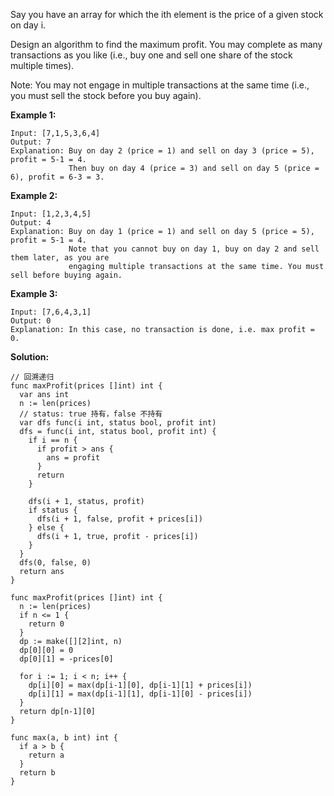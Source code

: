 Say you have an array for which the ith element is the price of a given stock on day i.

Design an algorithm to find the maximum profit. You may complete as many transactions as you like (i.e., buy one and sell one share of the stock multiple times).

Note: You may not engage in multiple transactions at the same time (i.e., you must sell the stock before you buy again).

**Example 1:**
```
Input: [7,1,5,3,6,4]
Output: 7
Explanation: Buy on day 2 (price = 1) and sell on day 3 (price = 5), profit = 5-1 = 4.
             Then buy on day 4 (price = 3) and sell on day 5 (price = 6), profit = 6-3 = 3.
```
**Example 2:**
```
Input: [1,2,3,4,5]
Output: 4
Explanation: Buy on day 1 (price = 1) and sell on day 5 (price = 5), profit = 5-1 = 4.
             Note that you cannot buy on day 1, buy on day 2 and sell them later, as you are
             engaging multiple transactions at the same time. You must sell before buying again.
```
**Example 3:**
```
Input: [7,6,4,3,1]
Output: 0
Explanation: In this case, no transaction is done, i.e. max profit = 0.
```

**Solution:**

```golang
// 回溯递归
func maxProfit(prices []int) int {
  var ans int
  n := len(prices)
  // status: true 持有，false 不持有
  var dfs func(i int, status bool, profit int)
  dfs = func(i int, status bool, profit int) {
    if i == n {
      if profit > ans {
        ans = profit
      }
      return
    }

    dfs(i + 1, status, profit)
    if status {
      dfs(i + 1, false, profit + prices[i])
    } else {
      dfs(i + 1, true, profit - prices[i])
    }
  }
  dfs(0, false, 0)
  return ans
}
```

```golang
func maxProfit(prices []int) int {
  n := len(prices)
  if n <= 1 {
    return 0
  }
  dp := make([][2]int, n)
  dp[0][0] = 0
  dp[0][1] = -prices[0]

  for i := 1; i < n; i++ {
    dp[i][0] = max(dp[i-1][0], dp[i-1][1] + prices[i])
    dp[i][1] = max(dp[i-1][1], dp[i-1][0] - prices[i])
  }
  return dp[n-1][0]
}

func max(a, b int) int {
  if a > b {
    return a
  }
  return b
}
```
